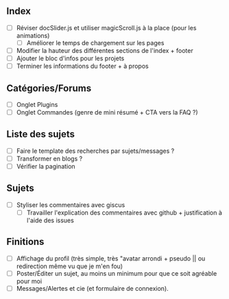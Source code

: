 ## Index
- [ ] Réviser docSlider.js et utiliser magicScroll.js à la place (pour les animations)
  - [ ] Améliorer le temps de chargement sur les pages 
- [ ] Modifier la hauteur des différentes sections de l'index + footer
- [ ] Ajouter le bloc d'infos pour les projets
- [ ] Terminer les informations du footer + à propos

## Catégories/Forums
- [ ] Onglet Plugins
- [ ] Onglet Commandes (genre de mini résumé + CTA vers la FAQ ?)

## Liste des sujets
- [ ] Faire le template des recherches par sujets/messages ?
- [ ] Transformer en blogs ?
- [ ] Vérifier la pagination

## Sujets
- [ ] Styliser les commentaires avec giscus
  - [ ] Travailler l'explication des commentaires avec github + justification à l'aide des issues

## Finitions
- [ ] Affichage du profil (très simple, très "avatar arrondi + pseudo || ou redirection même vu que je m'en fou)
- [ ] Poster/Éditer un sujet, au moins un minimum pour que ce soit agréable pour moi
- [ ] Messages/Alertes et cie (et formulaire de connexion).
